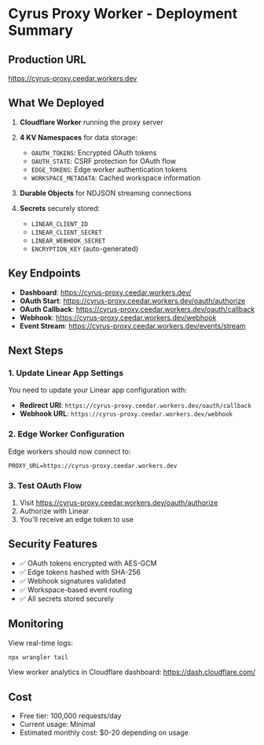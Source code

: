 # Cyrus Proxy Worker - Deployment Summary

## Production URL

https://cyrus-proxy.ceedar.workers.dev

## What We Deployed

1. **Cloudflare Worker** running the proxy server
2. **4 KV Namespaces** for data storage:

   - `OAUTH_TOKENS`: Encrypted OAuth tokens
   - `OAUTH_STATE`: CSRF protection for OAuth flow
   - `EDGE_TOKENS`: Edge worker authentication tokens
   - `WORKSPACE_METADATA`: Cached workspace information

3. **Durable Objects** for NDJSON streaming connections
4. **Secrets** securely stored:
   - `LINEAR_CLIENT_ID`
   - `LINEAR_CLIENT_SECRET`
   - `LINEAR_WEBHOOK_SECRET`
   - `ENCRYPTION_KEY` (auto-generated)

## Key Endpoints

- **Dashboard**: https://cyrus-proxy.ceedar.workers.dev/
- **OAuth Start**: https://cyrus-proxy.ceedar.workers.dev/oauth/authorize
- **OAuth Callback**: https://cyrus-proxy.ceedar.workers.dev/oauth/callback
- **Webhook**: https://cyrus-proxy.ceedar.workers.dev/webhook
- **Event Stream**: https://cyrus-proxy.ceedar.workers.dev/events/stream

## Next Steps

### 1. Update Linear App Settings

You need to update your Linear app configuration with:

- **Redirect URI**: `https://cyrus-proxy.ceedar.workers.dev/oauth/callback`
- **Webhook URL**: `https://cyrus-proxy.ceedar.workers.dev/webhook`

### 2. Edge Worker Configuration

Edge workers should now connect to:

```
PROXY_URL=https://cyrus-proxy.ceedar.workers.dev
```

### 3. Test OAuth Flow

1. Visit https://cyrus-proxy.ceedar.workers.dev/oauth/authorize
2. Authorize with Linear
3. You'll receive an edge token to use

## Security Features

- ✅ OAuth tokens encrypted with AES-GCM
- ✅ Edge tokens hashed with SHA-256
- ✅ Webhook signatures validated
- ✅ Workspace-based event routing
- ✅ All secrets stored securely

## Monitoring

View real-time logs:

```bash
npx wrangler tail
```

View worker analytics in Cloudflare dashboard:
https://dash.cloudflare.com/

## Cost

- Free tier: 100,000 requests/day
- Current usage: Minimal
- Estimated monthly cost: $0-20 depending on usage
